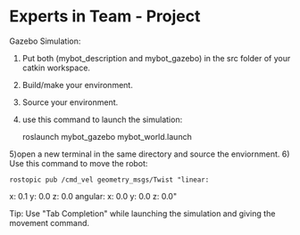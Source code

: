 # Experts in Team - Project
Gazebo Simulation:
1) Put both (mybot_description and mybot_gazebo) in the src folder of your catkin workspace.
2) Build/make your environment.
3) Source your environment.
4) use this command to launch the simulation:

	roslaunch mybot_gazebo mybot_world.launch  

5)open a new terminal in the same directory and source the enviornment.
6) Use this command to move the robot:

	rostopic pub /cmd_vel geometry_msgs/Twist "linear:
  x: 0.1
  y: 0.0
  z: 0.0
angular:
  x: 0.0
  y: 0.0
  z: 0.0"


Tip:  Use "Tab Completion" while launching the simulation and giving the movement command.
